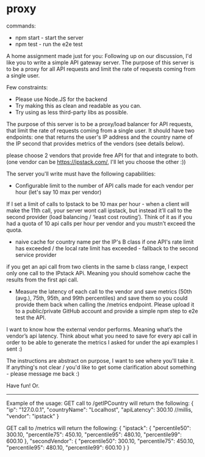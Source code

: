 # proxy

commands:

-   npm start - start the server
-   npm test - run the e2e test

A home assignment made just for you:
Following up on our discussion, I'd like you to write a simple API gateway server.
The purpose of this server is to be a proxy for all API requests and limit the rate of requests coming from a single user.

Few constraints:

-   Please use Node.JS for the backend
-   Try making this as clean and readable as you can.
-   Try using as less third-party libs as possible.

The purpose of this server is to be a proxy/load balancer for API requests, that limit the rate of requests coming from a single user.
It should have two endpoints:
one that returns the user's IP address and the country name of the IP
second that provides metrics of the vendors (see details below).

please choose 2 vendors that provide free API for that and integrate to both.
(one vendor can be https://ipstack.com/, I'll let you choose the other :))

The server you'll write must have the following capabilities:

-   Configurable limit to the number of API calls made for each vendor per hour (let's say 10 max per vendor)

If I set a limit of calls to Ipstack to be 10 max per hour - when a client will make the 11th call, your server wont call ipstack, but instead it’ll call to the second provider (load balancing / ‘least cost routing’). Think of it as if you had a quota of 10 api calls per hour per vendor and you mustn’t exceed the quota.

-   naive cache for country name per the IP's B class
    if one API's rate limit has exceeded / the local rate limit has exceeded - fallback to the second service provider

if you get an api call from two clients in the same b class range, I expect only one call to the IPstack APi. Meaning you should somehow cache the results from the first api call.

-   Measure the latency of each call to the vendor and save metrics (50th (avg.), 75th, 95th, and 99th percentiles) and save them so you could provide them back when calling the /metrics endpoint.
    Please upload it to a public/private GitHub account and provide a simple npm step to e2e test the API.

I want to know how the external vendor performs. Meaning what’s the vendor’s api latency. Think about what you need to save for every api call in order to be able to generate the metrics I asked for under the api examples I sent :)

The instructions are abstract on purpose, I want to see where you'll take it.
If anything's not clear / you'd like to get some clarification about something - please message me back :)

Have fun!
Or.

---

Example of the usage:
GET call to /getIPCountry will return the following:
{
"ip": "127.0.0.1",
"countryName": "Localhost",
"apiLatency": 300.10 //millis,
"vendor": "ipstack"
}

GET call to /metrics will return the following:
{
"ipstack": {
"percentile50": 300.10,
"percentile75": 450.10,
"percentile95": 480.10,
"percentile99": 600.10
},
"secondVendor": {
"percentile50": 300.10,
"percentile75": 450.10,
"percentile95": 480.10,
"percentile99": 600.10
}
}
